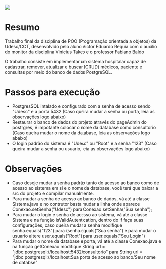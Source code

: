 ![](Trabalho-Final-POO.gif)

# Resumo
Trabalho final da disciplina de POO (Programação orientada a objetos) da Udesc/CCT, desenvolvido pelo aluno Victor Eduardo Requia com o auxilio do monitor da disciplina Vinicius Takeo
e o professor Fabiano Baldo

O trabalho consiste em implementar um sistema hospitalar capaz de cadastrar, remover, atualizar e buscar (CRUD) médicos, paciente e consultas por meio do banco de dados PostgreSQL.

# Passos para execução
* PostgresSQL intalado e configurado com a senha de acesso sendo "Udesc" e a porta 5432 (Caso queira mudar a senha ou porta, leia as observações logo abaixo)
* Restaurar o banco de dados do projeto através do pageAdmin do postrgres, é impotante colocar o nome da database como consultorio 
(Caso queira mudar o nome da database, leia as observações logo abaixo)
* O login padrão do sistema é "Udesc" ou "Root" e a senha "123" (Caso queira mudar a senha ou usuario, leia as observações logo abaixo)

# Observações
* Caso deseje mudar a senha padrão tanto do acesso ao banco como de acesso ao sistema em si e o nome da database, você terá que baixar a src do projeto e compilar manualmente.
* Para mudar a senha de acesso ao banco de dados, vá até a classe Sistema.java e no contrutor basta mudar a linha onde aparece Conexao.setSenha("Udesc") para Conexao.setSenha("Sua senha");
* Para mudar o login e senha de acesso ao sistema, vá até a classe Sistema e na função isValidAutentication, dentro do if faça suas configurações, caso queira mudar a senha modifique 
senha.equals("123") para (senha.equals("Sua senha") e para mudar o usuario altere user.equals("Root") para user.equals("Seu Login")
* Para mudar o nome da database e porta, vá até a classe Conexao.java e na função getConexao modifique String url = "jdbc:postgresql://localhost:5432/consultorio"
para String url = "jdbc:postgresql://localhost:Sua porta de acesso ao banco/Seu nome de databse"


